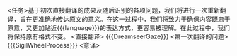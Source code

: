 <任务>基于初次直接翻译的成果及随后识别的各项问题，我们将进行一次重新翻译，旨在更准确地传达原文的意义。在这一过程中，我们将致力于确保内容既忠于原意，又更加贴近{{{language}}}的表达方式，更容易被理解。在此过程中，我们将保持原有格式不变。
<直接翻译>
{{{DreamseerGaze}}}
<第一次翻译的问题>
{{{SigilWheelProcess}}}
<意译>
